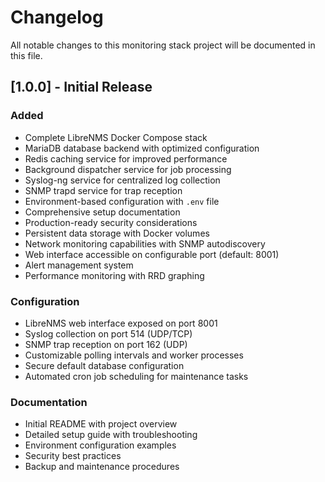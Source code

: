 # Changelog

All notable changes to this monitoring stack project will be documented in this file.

## [1.0.0] - Initial Release

### Added
- Complete LibreNMS Docker Compose stack
- MariaDB database backend with optimized configuration
- Redis caching service for improved performance
- Background dispatcher service for job processing
- Syslog-ng service for centralized log collection
- SNMP trapd service for trap reception
- Environment-based configuration with `.env` file
- Comprehensive setup documentation
- Production-ready security considerations
- Persistent data storage with Docker volumes
- Network monitoring capabilities with SNMP autodiscovery
- Web interface accessible on configurable port (default: 8001)
- Alert management system
- Performance monitoring with RRD graphing

### Configuration
- LibreNMS web interface exposed on port 8001
- Syslog collection on port 514 (UDP/TCP)
- SNMP trap reception on port 162 (UDP)
- Customizable polling intervals and worker processes
- Secure default database configuration
- Automated cron job scheduling for maintenance tasks

### Documentation
- Initial README with project overview
- Detailed setup guide with troubleshooting
- Environment configuration examples
- Security best practices
- Backup and maintenance procedures